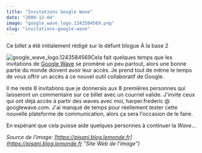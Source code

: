 ```yaml
---
title: "Invitations Google Wave"
date: "2009-12-04"
image: "google_wave_logo.1243584569.png"
slug: "invitations-google-wave"
---
```


Ce billet a été initialement rédigé sur le défunt blogue À la base 2

![google_wave_logo.1243584569](images/google_wave_logo.1243584569.png "google_wave_logo.1243584569")Cela fait quelques temps que les invitations de [Google Wave](https://wave.google.com/wave/ "Google Wave") se promène un peu partout, alors une bonne partie du monde doivent avoir leur accès. Je prend tout de même le temps de vous offrir un accès à ce nouvel outil collaboratif de Google.  

Il me reste 8 invitations que je donnerais aux 8 premières personnes qui laisseront un commentaire sur ce billet avec un courriel valide. J'invite ceux qui ont déjà accès à partir des waves avec moi, harper.frederic @ googlewave.com. J'ai manqué de temps pour réellement tester cette nouvelle plateforme de communication, alors ça sera l'occasion de le faire.

  

En espérant que cela puisse aide quelques personnes à continuer la _Wave_...

  

_Source de l'image: [https://pisani.blog.lemonde.fr](https://pisani.blog.lemonde.fr "Site Web de l'image")_
